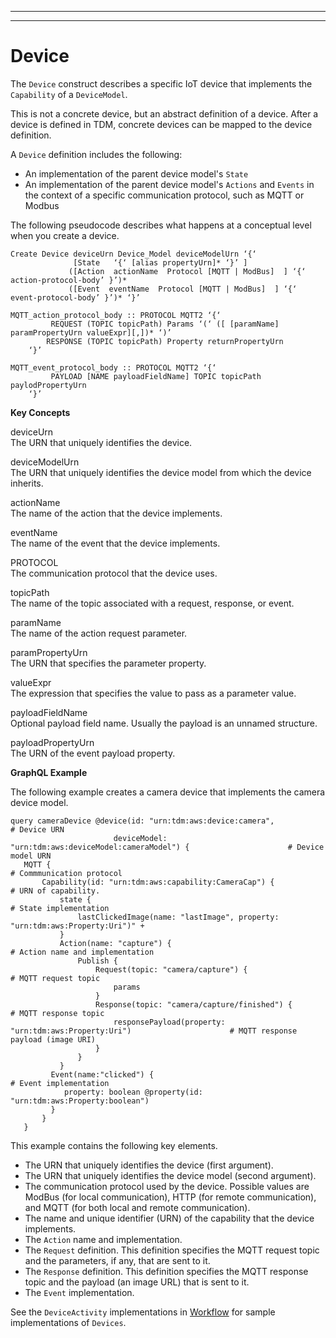 --------

--------

# Device<a name="iot-tg-models-tdm-iot-device"></a>

The `Device` construct describes a specific IoT device that implements the `Capability` of a `DeviceModel`\. 

This is not a concrete device, but an abstract definition of a device\. After a device is defined in TDM, concrete devices can be mapped to the device definition\.

A `Device` definition includes the following:
+ An implementation of the parent device model's `State`
+ An implementation of the parent device model's `Actions` and `Events` in the context of a specific communication protocol, such as MQTT or Modbus

The following pseudocode describes what happens at a conceptual level when you create a device\.

```
Create Device deviceUrn Device_Model deviceModelUrn ‘{‘
              [State   ‘{‘ [alias propertyUrn]* ‘}’ ] 
             ([Action  actionName  Protocol [MQTT | ModBus]  ] ‘{‘ action-protocol-body’ }’)*
             ([Event  eventName  Protocol [MQTT | ModBus]  ] ‘{‘ event-protocol-body’ }’)* ‘}’

MQTT_action_protocol_body :: PROTOCOL MQTT2 ‘{‘
         REQUEST (TOPIC topicPath) Params ‘(‘ ([ [paramName] paramPropertyUrn valueExpr][,])* ‘)’
        RESPONSE (TOPIC topicPath) Property returnPropertyUrn
    ‘}’

MQTT_event_protocol_body :: PROTOCOL MQTT2 ‘{‘
         PAYLOAD [NAME payloadFieldName] TOPIC topicPath paylodPropertyUrn 
    ‘}’
```

**Key Concepts**

deviceUrn  
The URN that uniquely identifies the device\.

deviceModelUrn  
The URN that uniquely identifies the device model from which the device inherits\.

actionName  
The name of the action that the device implements\.

eventName  
The name of the event that the device implements\.

PROTOCOL  
The communication protocol that the device uses\.

topicPath  
The name of the topic associated with a request, response, or event\.

paramName  
The name of the action request parameter\.

paramPropertyUrn  
The URN that specifies the parameter property\.

valueExpr  
The expression that specifies the value to pass as a parameter value\.

payloadFieldName  
Optional payload field name\. Usually the payload is an unnamed structure\.

payloadPropertyUrn  
The URN of the event payload property\.

**GraphQL Example**

The following example creates a camera device that implements the camera device model\.

```
query cameraDevice @device(id: "urn:tdm:aws:device:camera",                                       # Device URN
                       deviceModel: "urn:tdm:aws:deviceModel:cameraModel") {                      # Device model URN
   MQTT {                                                                                                   # Commmunication protocol
       Capability(id: "urn:tdm:aws:capability:CameraCap") {                                       # URN of capability.
           state {                                                                                          # State implementation
               lastClickedImage(name: "lastImage", property: "urn:tdm:aws:Property:Uri")" +
           }
           Action(name: "capture") {                                                                        # Action name and implementation
               Publish {
                   Request(topic: "camera/capture") {                                                       # MQTT request topic
                       params
                   }
                   Response(topic: "camera/capture/finished") {                                             # MQTT response topic
                       responsePayload(property: "urn:tdm:aws:Property:Uri")                      # MQTT response payload (image URI)
                   }
               }
           }
         Event(name:"clicked") {                                                                            # Event implementation
            property: boolean @property(id: "urn:tdm:aws:Property:boolean")
         }
       }
   }
```

This example contains the following key elements\.
+ The URN that uniquely identifies the device \(first argument\)\.
+ The URN that uniquely identifies the device model \(second argument\)\.
+ The communication protocol used by the device\. Possible values are ModBus \(for local communication\), HTTP \(for remote communication\), and MQTT \(for both local and remote communication\)\.
+ The name and unique identifier \(URN\) of the capability that the device implements\.
+ The `Action` name and implementation\.
+ The `Request` definition\. This definition specifies the MQTT request topic and the parameters, if any, that are sent to it\.
+ The `Response` definition\. This definition specifies the MQTT response topic and the payload \(an image URL\) that is sent to it\.
+ The `Event` implementation\.

See the `DeviceActivity` implementations in [Workflow](iot-tg-models-tdm-iot-workflow.html) for sample implementations of `Devices`\.